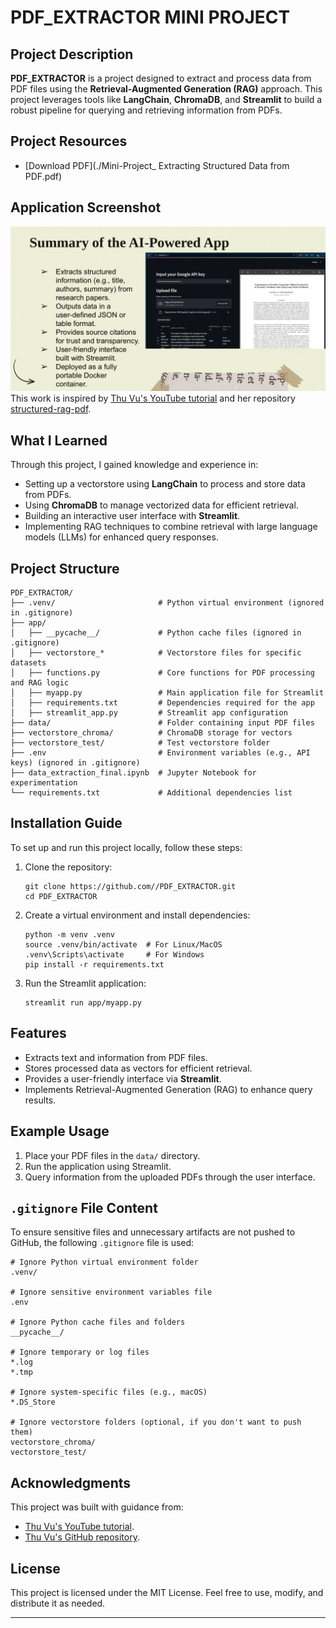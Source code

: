 
# PDF_EXTRACTOR MINI PROJECT

## Project Description
**PDF_EXTRACTOR** is a project designed to extract and process data from PDF files using the **Retrieval-Augmented Generation (RAG)** approach. This project leverages tools like **LangChain**, **ChromaDB**, and **Streamlit** to build a robust pipeline for querying and retrieving information from PDFs.
## Project Resources

- [Download PDF](./Mini-Project_ Extracting Structured Data from PDF.pdf)

## Application Screenshot

![Application Screenshot](./summary-of-this-project.png)
This work is inspired by [Thu Vu's YouTube tutorial](https://www.youtube.com/watch?v=EFUE4DHiAPM&ab_channel=ThuVu) and her repository [structured-rag-pdf](https://github.com/thu-vu92/structured-rag-pdf).

## What I Learned
Through this project, I gained knowledge and experience in:
- Setting up a vectorstore using **LangChain** to process and store data from PDFs.
- Using **ChromaDB** to manage vectorized data for efficient retrieval.
- Building an interactive user interface with **Streamlit**.
- Implementing RAG techniques to combine retrieval with large language models (LLMs) for enhanced query responses.

## Project Structure
```
PDF_EXTRACTOR/
├── .venv/                       # Python virtual environment (ignored in .gitignore)
├── app/
│   ├── __pycache__/             # Python cache files (ignored in .gitignore)
│   ├── vectorstore_*            # Vectorstore files for specific datasets
│   ├── functions.py             # Core functions for PDF processing and RAG logic
│   ├── myapp.py                 # Main application file for Streamlit
│   ├── requirements.txt         # Dependencies required for the app
│   ├── streamlit_app.py         # Streamlit app configuration
├── data/                        # Folder containing input PDF files
├── vectorstore_chroma/          # ChromaDB storage for vectors
├── vectorstore_test/            # Test vectorstore folder
├── .env                         # Environment variables (e.g., API keys) (ignored in .gitignore)
├── data_extraction_final.ipynb  # Jupyter Notebook for experimentation
└── requirements.txt             # Additional dependencies list
```

## Installation Guide
To set up and run this project locally, follow these steps:

1. Clone the repository:
   ```
   git clone https://github.com//PDF_EXTRACTOR.git
   cd PDF_EXTRACTOR
   ```

2. Create a virtual environment and install dependencies:
   ```
   python -m venv .venv
   source .venv/bin/activate  # For Linux/MacOS
   .venv\Scripts\activate     # For Windows
   pip install -r requirements.txt
   ```

3. Run the Streamlit application:
   ```
   streamlit run app/myapp.py
   ```

## Features
- Extracts text and information from PDF files.
- Stores processed data as vectors for efficient retrieval.
- Provides a user-friendly interface via **Streamlit**.
- Implements Retrieval-Augmented Generation (RAG) to enhance query results.

## Example Usage
1. Place your PDF files in the `data/` directory.
2. Run the application using Streamlit.
3. Query information from the uploaded PDFs through the user interface.

## `.gitignore` File Content
To ensure sensitive files and unnecessary artifacts are not pushed to GitHub, the following `.gitignore` file is used:
```
# Ignore Python virtual environment folder
.venv/

# Ignore sensitive environment variables file
.env

# Ignore Python cache files and folders
__pycache__/

# Ignore temporary or log files
*.log
*.tmp

# Ignore system-specific files (e.g., macOS)
*.DS_Store

# Ignore vectorstore folders (optional, if you don't want to push them)
vectorstore_chroma/
vectorstore_test/
```

## Acknowledgments
This project was built with guidance from:
- [Thu Vu's YouTube tutorial](https://www.youtube.com/watch?v=EFUE4DHiAPM&ab_channel=ThuVu).
- [Thu Vu's GitHub repository](https://github.com/thu-vu92/structured-rag-pdf).

## License
This project is licensed under the MIT License. Feel free to use, modify, and distribute it as needed.

---
